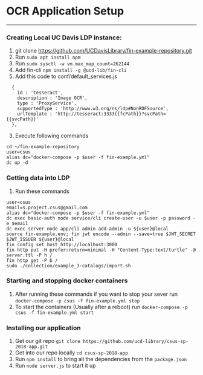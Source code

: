 # __OCR Application Setup__

----
### Creating Local UC Davis LDP instance:
1. git clone https://github.com/UCDavisLibrary/fin-example-repository.git
2. Run `sudo apt install npm`
2. Run `sudo sysctl -w vm.max_map_count=262144`
2. Add fin-cli `npm install -g @ucd-lib/fin-cli`
2. Add this code to conf/default_services.js
```https://github.com/ucd-library/csus-sp-2018-app/issues
  { 
    id : 'tesseract',
    description : 'Image OCR',
    type : 'ProxyService',
    supportedType : 'http://www.w3.org/ns/ldp#NonRDFSource',
    urlTemplate : 'http://tesseract:3333{{fcPath}}?svcPath={{svcPath}}'
  },
```
3. Execute following commands
```
cd ~/fin-example-repository
user=csus
alias dc="docker-compose -p $user -f fin-example.yml"
dc up -d
```

### Getting data into LDP
1. Run these commands
```
user=csus
email=s.project.csus@gmail.com
alias dc="docker-compose -p $user -f fin-example.yml"
dc exec basic-auth node service/cli create-user -u $user -p password -e $email
dc exec server node app/cli admin add-admin -u ${user}@local
source fin-example.env; fin jwt encode --admin --save=true $JWT_SECRET $JWT_ISSUER ${user}@local
fin config set host http://localhost:3000
fin http put -H prefer:return=minimal -H "Content-Type:text/turtle" -@ server.ttl -P h /
fin http get -P b /
sudo ./collection/example_3-catalogs/import.sh
```

### Starting and stopping docker containers
1. After running these commands if you want to stop your sever run `docker-compose -p csus -f fin-example.yml stop`
2. To start the containers (Usually after a reboot) run `docker-compose -p csus -f fin-example.yml start` 

### Installing our application
1. Get our git repo `git clone https://github.com/ucd-library/csus-sp-2018-app.git`
2. Get into our repo locally `cd csus-sp-2018-app`
3. Run `npm install` to bring all the dependencies from the `package.json` 
4. Run `node server.js` to start it up
